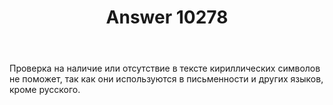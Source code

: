 ﻿---
title: "Answer 10278"
se.owner.user_id: 204271
se.owner.display_name: "Sergey Gornostaev"
se.owner.link: "https://ru.meta.stackoverflow.com/users/204271/sergey-gornostaev"
se.answer_id: 10278
se.question_id: 10275
se.post_type: answer
se.score: 1
se.is_accepted: False
---
<p>Проверка на наличие или отсутствие в тексте кириллических символов не поможет, так как они используются в письменности и других языков, кроме русского.</p>
